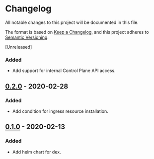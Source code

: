 # Changelog

All notable changes to this project will be documented in this file.

The format is based on [Keep a Changelog](https://keepachangelog.com/en/1.0.0/),
and this project adheres to [Semantic Versioning](https://semver.org/spec/v2.0.0.html).

[Unreleased]

### Added

- Add support for internal Control Plane API access.


## [0.2.0] - 2020-02-28

### Added

- Add condition for ingress resource installation.

[0.2.0]: https://github.com/giantswarm/dex-app/tag/v0.2.0

## [0.1.0] - 2020-02-13

### Added

- Add helm chart for dex.

[0.1.0]: https://github.com/giantswarm/dex-app/tag/v0.1.0
